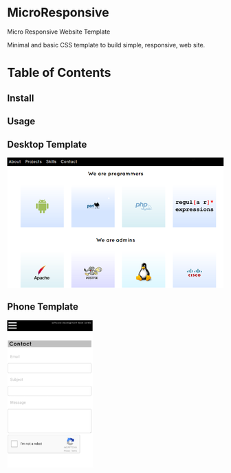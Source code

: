 # MicroResponsive
Micro Responsive Website Template

Minimal and basic CSS template to build simple, responsive, web site.

# Table of Contents


## Install

## Usage

## Desktop Template
![alt Logo](https://github.com/exoplusplus/MicroResponsive/blob/master/desktop_template.png)

## Phone Template
<img src="https://github.com/exoplusplus/MicroResponsive/blob/master/phone_template.png" width="200px"/>
